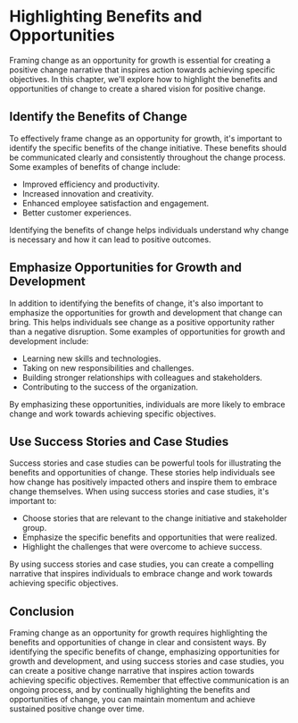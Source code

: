 Highlighting Benefits and Opportunities
===============================================================================================

Framing change as an opportunity for growth is essential for creating a positive change narrative that inspires action towards achieving specific objectives. In this chapter, we'll explore how to highlight the benefits and opportunities of change to create a shared vision for positive change.

Identify the Benefits of Change
-------------------------------

To effectively frame change as an opportunity for growth, it's important to identify the specific benefits of the change initiative. These benefits should be communicated clearly and consistently throughout the change process. Some examples of benefits of change include:

* Improved efficiency and productivity.
* Increased innovation and creativity.
* Enhanced employee satisfaction and engagement.
* Better customer experiences.

Identifying the benefits of change helps individuals understand why change is necessary and how it can lead to positive outcomes.

Emphasize Opportunities for Growth and Development
--------------------------------------------------

In addition to identifying the benefits of change, it's also important to emphasize the opportunities for growth and development that change can bring. This helps individuals see change as a positive opportunity rather than a negative disruption. Some examples of opportunities for growth and development include:

* Learning new skills and technologies.
* Taking on new responsibilities and challenges.
* Building stronger relationships with colleagues and stakeholders.
* Contributing to the success of the organization.

By emphasizing these opportunities, individuals are more likely to embrace change and work towards achieving specific objectives.

Use Success Stories and Case Studies
------------------------------------

Success stories and case studies can be powerful tools for illustrating the benefits and opportunities of change. These stories help individuals see how change has positively impacted others and inspire them to embrace change themselves. When using success stories and case studies, it's important to:

* Choose stories that are relevant to the change initiative and stakeholder group.
* Emphasize the specific benefits and opportunities that were realized.
* Highlight the challenges that were overcome to achieve success.

By using success stories and case studies, you can create a compelling narrative that inspires individuals to embrace change and work towards achieving specific objectives.

Conclusion
----------

Framing change as an opportunity for growth requires highlighting the benefits and opportunities of change in clear and consistent ways. By identifying the specific benefits of change, emphasizing opportunities for growth and development, and using success stories and case studies, you can create a positive change narrative that inspires action towards achieving specific objectives. Remember that effective communication is an ongoing process, and by continually highlighting the benefits and opportunities of change, you can maintain momentum and achieve sustained positive change over time.
